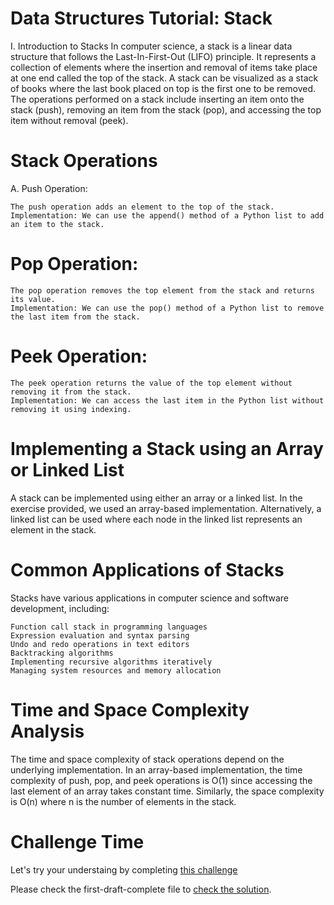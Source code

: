 # Data Structures Tutorial: Stack

I. Introduction to Stacks
In computer science, a stack is a linear data structure that follows the Last-In-First-Out (LIFO) principle. It represents a collection of elements where the insertion and removal of items take place at one end called the top of the stack.
A stack can be visualized as a stack of books where the last book placed on top is the first one to be removed. The operations performed on a stack include inserting an item onto the stack (push), removing an item from the stack (pop), and accessing the top item without removal (peek).

# Stack Operations

A. Push Operation:

    The push operation adds an element to the top of the stack.
    Implementation: We can use the append() method of a Python list to add an item to the stack.

# Pop Operation:

    The pop operation removes the top element from the stack and returns its value.
    Implementation: We can use the pop() method of a Python list to remove the last item from the stack.

# Peek Operation:

    The peek operation returns the value of the top element without removing it from the stack.
    Implementation: We can access the last item in the Python list without removing it using indexing.

# Implementing a Stack using an Array or Linked List

A stack can be implemented using either an array or a linked list. In the exercise provided, we used an array-based implementation. Alternatively, a linked list can be used where each node in the linked list represents an element in the stack.

# Common Applications of Stacks

Stacks have various applications in computer science and software development, including:

    Function call stack in programming languages
    Expression evaluation and syntax parsing
    Undo and redo operations in text editors
    Backtracking algorithms
    Implementing recursive algorithms iteratively
    Managing system resources and memory allocation

# Time and Space Complexity Analysis

The time and space complexity of stack operations depend on the underlying implementation. In an array-based implementation, the time complexity of push, pop, and peek operations is O(1) since accessing the last element of an array takes constant time. Similarly, the space complexity is O(n) where n is the number of elements in the stack.

# Challenge Time

Let's try your understaing by completing [this challenge](https://github.com/Amuleka/ds-first-draft/blob/main/first-draft-incomplete.py)

Please check the first-draft-complete file to [check the solution](https://github.com/Amuleka/ds-first-draft/blob/main/first-draft-complete.py).
